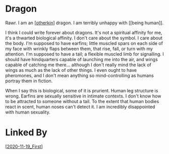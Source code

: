 # Dragon

Rawr.  I am an [[otherkin]] dragon.  I am terribly unhappy with [[being human]].

I think I could write forever about dragons.  It's not a spiritual affinity for me, it's a thwarted biological affinity.  I don't care about the symbol.  I care about the body.  I'm supposed to have earfins; little muscled spars on each side of my face with wrinkly flaps between them, that rise, fall, or turn with my attention.  I'm supposed to have a tail; a flexible muscled limb for signalling.  I should have hindquarters capable of launching me into the air, and wings capable of catching me there... although I don't really mind the lack of wings as much as the lack of other things.  I even ought to have pheromones, and I don't mean anything so mind-controlling as humans portray them in fiction.

When I say this is biological, some of it is prurient.  Human leg structure is wrong.  Earfins are sexually sensitive in intimate contexts.  I don't know how to be attracted to someone without a tail.  To the extent that human bodies react in scent, human noses can't detect it.  I am incredibly disappointed with human sexuality.

# Linked By
[[2020-11-19_First]]

[//begin]: # "Autogenerated link references for markdown compatibility"
[otherkin]: otherkin "Otherkin"
[2020-11-19_First]: 2020-11-19_First "2020-11-19_First"
[//end]: # "Autogenerated link references"